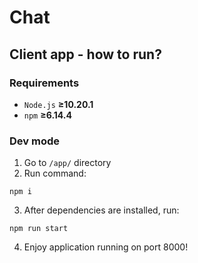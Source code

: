 # Chat

## Client app - how to run?

### Requirements

-   `Node.js` **&ge;10.20.1**
-   `npm` **&ge;6.14.4**

### Dev mode

1. Go to `/app/` directory
2. Run command:

```
npm i
```

3. After dependencies are installed, run:

```
npm run start
```

4. Enjoy application running on port 8000!
